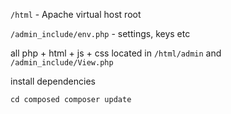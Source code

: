 `/html` - Apache virtual host root

`/admin_include/env.php` - settings, keys etc

all php + html + js + css located in `/html/admin` and `/admin_include/View.php`


install dependencies

`cd composed
composer update`

